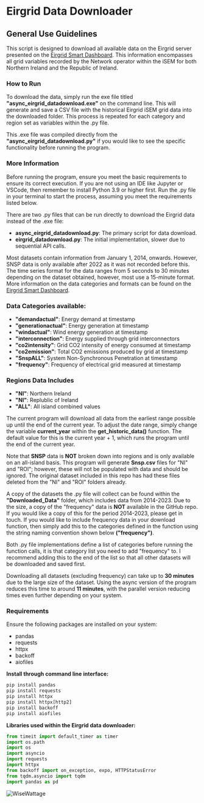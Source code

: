 # Eirgrid Data Downloader

## General Use Guidelines
This script is designed to download all available data on the Eirgrid server presented on the [Eirgrid Smart Dashboard](https://www.smartgriddashboard.com/#all/demand). This information encompasses all grid variables recorded by the Network operator within the iSEM for both Northern Ireland and the Republic of Ireland.

### How to Run
To download the data, simply run the exe file titled **"async_eirgrid_datadownload.exe"** on the command line. This will generate and save a CSV file with the historical Eirgrid iSEM grid data into the downloaded folder. This process is repeated for each category and region set as variables within the .py file.

This .exe file was compiled directly from the **"async_eirgrid_datadownload.py"** if you would like to see the specific functionality before running the program.

### More Information
Before running the program, ensure you meet the basic requirements to ensure its correct execution. If you are not using an IDE like Jupyter or VSCode, then remember to install Python 3.9 or higher first. Run the .py file in your terminal to start the process, assuming you meet the requirements listed below.

There are two .py files that can be run directly to download the Eirgrid data instead of the .exe file:
- **async_eirgrid_datadownload.py**: The primary script for data download.
- **eirgrid_datadownload.py**: The initial implementation, slower due to sequential API calls.

Most datasets contain information from January 1, 2014, onwards. However, SNSP data is only available after 2022 as it was not recorded before this. The time series format for the data ranges from 5 seconds to 30 minutes depending on the dataset obtained, however, most use a 15-minute format. More information on the data categories and formats can be found on the [Eirgrid Smart Dashboard](https://www.smartgriddashboard.com/#all).

### Data Categories available:
- **"demandactual"**: Energy demand at timestamp
- **"generationactual"**: Energy generation at timestamp
- **"windactual"**: Wind energy generation at timestamp
- **"interconnection"**: Energy supplied through grid interconnectors
- **"co2intensity"**: Grid CO2 intensity of energy consumed at timestamp
- **"co2emission"**: Total CO2 emissions produced by grid at timestamp
- **"SnspALL"**: System Non-Synchronous Penetration at timestamp
- **"frequency"**: Frequency of electrical grid measured at timestamp

### Regions Data Includes
- **"NI"**: Northern Ireland
- **"NI"**: Replublic of Ireland
- **"ALL"**: All island combined values

The current program will download all data from the earliest range possible up until the end of the current year. To adjust the date range, simply change the variable **current_year** within the **get_historic_data()** function. The default value for this is the current year + 1, which runs the program until the end of the current year.

Note that **SNSP** data is **NOT** broken down into regions and is only available on an all-island basis. This program will generate **Snsp.csv** files for "NI" and "ROI"; however, these will not be populated with data and should be ignored. The original dataset included in this repo has had these files deleted from the "NI" and "ROI" folders already.

A copy of the datasets the .py file will collect can be found within the **"Downloaded_Data"** folder, which includes data from 2014-2023. Due to the size, a copy of the "frequency" data is **NOT** available in the GitHub repo. If you would like a copy of this for the period 2014-2023, please get in touch. If you would like to include frequency data in your download function, then simply add this to the categories defined in the function using the string naming convention shown below **("frequency")**. 

Both .py file implementations define a list of categories before running the function calls, it is that category list you need to add "frequency" to. I recommend adding this to the end of the list so that all other datasets will be downloaded and saved first.

Downloading all datasets (excluding frequency) can take up to **30 minutes** due to the large size of the dataset. Using the async version of the program reduces this time to around **11 minutes**, with the parallel version reducing times even further depending on your system.


### Requirements
Ensure the following packages are installed on your system:

- pandas
- requests
- httpx
- backoff
- aiofiles

**Install through command line interface:**
```python
pip install pandas
pip install requests
pip install httpx
pip install httpx[http2]
pip install backoff
pip install aiofiles
```
    
**Libraries used within the Eirgrid data downloader:**
```python
from timeit import default_timer as timer
import os.path
import os
import asyncio
import requests
import httpx
from backoff import on_exception, expo, HTTPStatusError
from tqdm.asyncio import tqdm
import pandas as pd
```

![WiseWattage](https://i.imgur.com/Y7oMz2Y.png)
